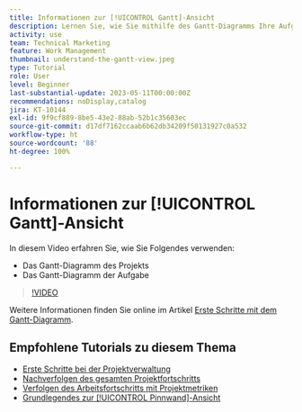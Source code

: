 ```yaml
---
title: Informationen zur [!UICONTROL Gantt]-Ansicht
description: Lernen Sie, wie Sie mithilfe des Gantt-Diagramms Ihre Aufgaben und Projekte auf einer hohen Ebene mit einer überraschenden Menge an Details anzeigen können.
activity: use
team: Technical Marketing
feature: Work Management
thumbnail: understand-the-gantt-view.jpeg
type: Tutorial
role: User
level: Beginner
last-substantial-update: 2023-05-11T00:00:00Z
recommendations: noDisplay,catalog
jira: KT-10144
exl-id: 9f9cf889-8be5-43e2-88ab-52b1c35603ec
source-git-commit: d17df7162ccaab6b62db34209f50131927c0a532
workflow-type: ht
source-wordcount: '88'
ht-degree: 100%

---
```


# Informationen zur [!UICONTROL Gantt]-Ansicht

In diesem Video erfahren Sie, wie Sie Folgendes verwenden:

* Das Gantt-Diagramm des Projekts
* Das Gantt-Diagramm der Aufgabe

>[!VIDEO](https://video.tv.adobe.com/v/3419304/?quality=12&learn=on&enablevpops)

Weitere Informationen finden Sie online im Artikel [Erste Schritte mit dem Gantt-Diagramm](https://experienceleague.adobe.com/docs/workfront/using/manage-work/the-gantt-chart/gantt-chart-overview/get-started-with-gantt.html?lang=de).

## Empfohlene Tutorials zu diesem Thema

* [Erste Schritte bei der Projektverwaltung](/help/manage-work/projects/getting-started-manage-a-project.md)
* [Nachverfolgen des gesamten Projektfortschritts](/help/manage-work/projects/track-overall-project-progress.md)
* [Verfolgen des Arbeitsfortschritts mit Projektmetriken](/help/manage-work/projects/track-work-progress-with-project-metrics.md)
* [Grundlegendes zur [!UICONTROL Pinnwand]-Ansicht](/help/manage-work/projects/understand-the-board-view.md)
